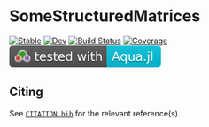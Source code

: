 # SomeStructuredMatrices

[![Stable](https://img.shields.io/badge/docs-stable-blue.svg)](https://selfReferentialName.github.io/SomeStructuredMatrices.jl/stable/)
[![Dev](https://img.shields.io/badge/docs-dev-blue.svg)](https://selfReferentialName.github.io/SomeStructuredMatrices.jl/dev/)
[![Build Status](https://github.com/selfReferentialName/SomeStructuredMatrices.jl/actions/workflows/CI.yml/badge.svg?branch=main)](https://github.com/selfReferentialName/SomeStructuredMatrices.jl/actions/workflows/CI.yml?query=branch%3Amain)
[![Coverage](https://coveralls.io/repos/github/selfReferentialName/SomeStructuredMatrices.jl/badge.svg?branch=main)](https://coveralls.io/github/selfReferentialName/SomeStructuredMatrices.jl?branch=main)
[![Aqua](https://raw.githubusercontent.com/JuliaTesting/Aqua.jl/master/badge.svg)](https://github.com/JuliaTesting/Aqua.jl)

## Citing

See [`CITATION.bib`](CITATION.bib) for the relevant reference(s).
